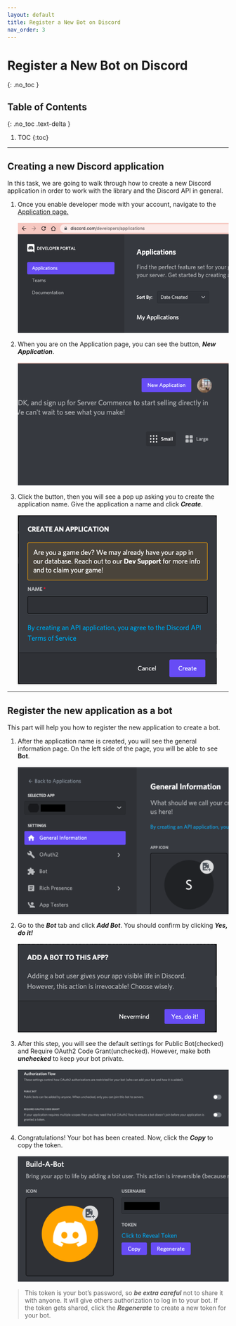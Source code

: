 ```yaml
---
layout: default
title: Register a New Bot on Discord
nav_order: 3
---
```


# Register a New Bot on Discord
{: .no_toc }

## Table of Contents
{: .no_toc .text-delta }

1. TOC
{:toc}

---

## Creating a new Discord application
In this task, we are going to walk through how to create a new Discord application in order to work with the library and the Discord API in general.

1. Once you enable developer mode with your account, navigate to the [Application page.](https://discord.com/developers/applications)<br><br>![newApplication1](../graphics/newApplication1.png)

2. When you are on the Application page, you can see the button, _**New Application**_.<br><br>![newApplication2](../graphics/newApplication2.png)

3. Click the button, then you will see a pop up asking you to create the application name. Give the application a name and click _**Create**_.<br><br>![newApplication3](../graphics/newApplication3.png)

---

## Register the new application as a bot
This part will help you how to register the new application to create a bot.

1. After the application name is created, you will see the general information page. On the left side of the page, you will be able to see **Bot**.<br><br>![newApplication1](../graphics/registration1.png)

2. Go to the _**Bot**_ tab and click _**Add Bot**_. You should confirm by clicking _**Yes, do it!**_<br><br>![newApplication1](../graphics/registration2.png)

3. After this step, you will see the default settings for Public Bot(checked) and Require OAuth2 Code Grant(unchecked). However, make both _**unchecked**_ to keep your bot private.<br><br>![newApplication1](../graphics/registration3.png)

4. Congratulations! Your bot has been created. Now, click the _**Copy**_ to copy the token. 
<br><br>![newApplication1](../graphics/registration4.png)

> This token is your bot’s password, so _**be extra careful**_ not to share it with anyone. It will give others authorization to log in to your bot. If the token gets shared, click the _**Regenerate**_ to create a new token for your bot.